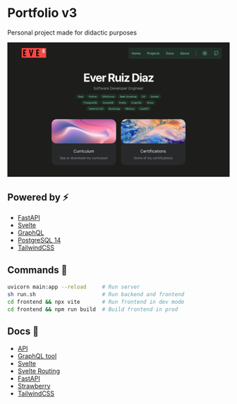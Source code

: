 # Portfolio v3

Personal project made for didactic purposes

![Alt text](src/files/page.png "Home")

## Powered by ⚡️

- [FastAPI](https://fastapi.tiangolo.com/)
- [Svelte](https://svelte.dev/)
- [GraphQL](https://graphql.org/)
- [PostgreSQL 14](https://www.postgresql.org/)
- [TailwindCSS](https://tailwindcss.com/docs/installation)

## Commands 👾

```bash
uvicorn main:app --reload     # Run server
sh run.sh                     # Run backend and frontend
cd frontend && npx vite       # Run frontend in dev mode
cd frontend && npm run build  # Build frontend in prod
```

## Docs 📄

- [API](http://localhost:8000/docs)
- [GraphQL tool](http://localhost:8000/graphql)
- [Svelte](https://kit.svelte.dev/docs/introduction)
- [Svelte Routing](https://github.com/EmilTholin/svelte-routing#readme)
- [FastAPI](https://fastapi.tiangolo.com/)
- [Strawberry](https://strawberry.rocks/docs/integrations/fastapi)
- [TailwindCSS](https://tailwindcss.com/docs/installation)
